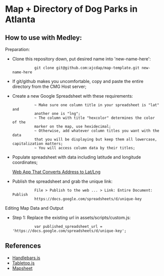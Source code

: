 # Map + Directory of Dog Parks in Atlanta

## How to use with Medley:

Preparation:
- Clone this repository down, put desired name into 'new-name-here':

				git clone git@github.com:ajcdap/map-template.git new-name-here

- If git/github makes you uncomfortable, copy and paste the entire directory from the CMG Host server;

- Create a new Google Spreadsheet with these requirements:

				~ Make sure one column title in your spreadsheet is "lat" and 
				another one is "lng";
				~ The column with title "hexcolor" determines the color of the 
				marker on the map, use hexidecimal;
				~ Otherwise, add whatever column titles you want with the data 
				that you will be displaying but keep them all lowercase, capitalization matters;
				~ You will access column data by their titles;

- Populate spreadsheet with data including latitude and longitude coordinates;
	
	[Web App That Converts Address to Lat/Lng](http://www.latlong.net/convert-address-to-lat-long.html)

- Publish the spreadsheet and grab the unique link:

				File > Publish to the web ... > Link: Entire Document: Publish
				https://docs.google.com/spreadsheets/d/unique-key

Editing Map Data and Output

- Step 1: Replace the existing url in assets/scripts/custom.js:

				var published_spreadsheet_url = 'https://docs.google.com/spreadsheets/d/unique-key';



## References
- [Handlebars.js](http://handlebarsjs.com/)
- [Tabletop.js](https://github.com/jsoma/tabletop)
- [Mapsheet](https://github.com/jsoma/mapsheet)